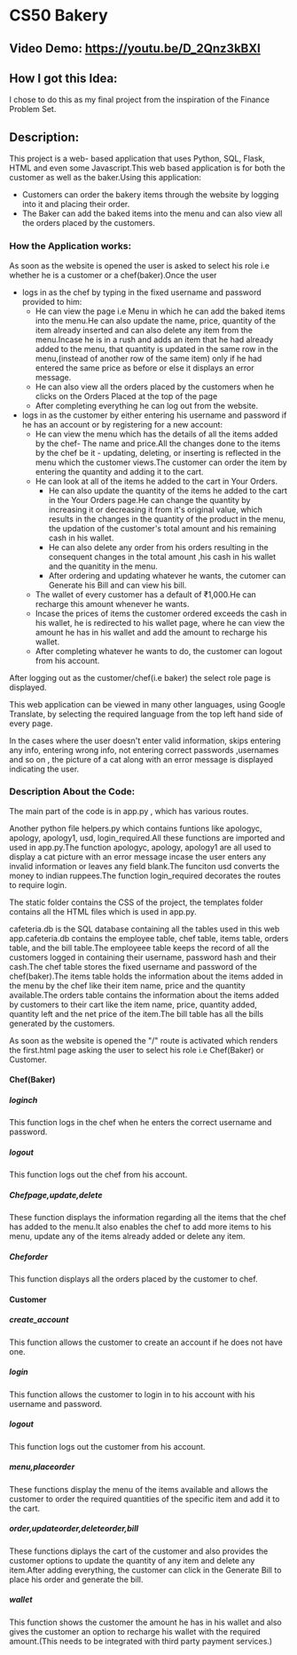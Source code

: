 # CS50 Bakery

## Video Demo:  <https://youtu.be/D_2Qnz3kBXI>

## How I got this Idea:
I chose to do this as my final project from the inspiration of the Finance Problem Set.

## Description:
This project is a web- based application that uses Python, SQL, Flask, HTML and even some Javascript.This web based application is for both the customer as well as the baker.Using this application:
- Customers can order the bakery items through the website by logging into it and placing their order.
- The Baker can add the baked items into the menu and can also view all the orders placed by the customers.

### How the Application works:
As soon as the website is opened the user is asked to select his role i.e whether he is a customer or a chef(baker).Once the user
- logs in as the chef by typing in the fixed username and password provided to him:
    - He can view the page i.e Menu in which he can add the baked items into the menu.He can also update the name, price, quantity of the item already inserted and can also delete any item from the menu.Incase he is in a rush and adds an item that he had already added to the menu, that quantity is updated in the same row in the menu,(instead of another row of the same item) only if he had entered the same price as before or else it displays an error message.
    - He can also view all the orders placed by the customers when he clicks on the Orders Placed at the top of the page
    - After completing everything he can log out from the website.
- logs in as the customer by either entering his username and password if he has an account or by registering for a new account:
    - He can view the menu which has the details of all the items added by the chef- The name and price.All the changes done to the items by the chef be it - updating, deleting, or inserting is reflected in the menu which the customer views.The customer can order the item by entering the quantity and adding it to the cart.
    - He can look at all of the items he added to the cart in Your Orders.
        - He can also update the quantity of the items he added to the cart in the Your Orders page.He can change the quantity by increasing it or decreasing it from it's original value, which results in the changes in the quantity of the product in the menu, the updation of the customer's total amount and his remaining cash in his wallet.
        - He can also delete any order from his orders resulting in the consequent changes in the total amount ,his cash in his wallet and the quanitity in the menu.
        - After ordering and updating whatever he wants, the cutomer can Generate his Bill and can view his bill.
    - The wallet of every customer has a default of ₹1,000.He can recharge this amount whenever he wants.
    - Incase the prices of items the customer ordered exceeds the cash in his wallet, he is redirected to his wallet page, where he can view the amount he has in his wallet and add the amount to recharge his wallet.
    - After completing whatever he wants to do, the customer can logout from his account.

After logging out as the customer/chef(i.e baker) the select role page is displayed.

This web application can be viewed in many other languages, using Google Translate, by selecting the required language from the top left hand side of every page.

In the cases where the user doesn't enter valid information, skips entering any info, entering wrong info, not entering correct passwords ,usernames and so on , the picture of a cat along with an error message is displayed indicating the user.

### Description About the Code:
The main part of the code is in app.py , which has various routes.

Another python file helpers.py which contains funtions like apologyc, apology, apology1, usd, login_required.All these functions are imported and used in app.py.The function apologyc, apology, apology1 are all used to display a cat picture with an error message incase the user enters any invalid information or leaves any field blank.The funciton usd converts the money to indian ruppees.The function login_required decorates the routes to require login.

The static folder contains the CSS of the project, the templates folder contains all the HTML files which is used in app.py.

cafeteria.db is the SQL database containing all the tables used in this web app.cafeteria.db contains the employee table, chef table, items table, orders table, and the bill table.The employeee table keeps the record of all the customers logged in containing their username, password hash and their cash.The chef table stores the fixed username and password of the chef(baker).The items table holds the information about the items added in the menu by the chef like their item name, price and the quantity available.The orders table contains the information about the items added by customers to their cart like the item name, price, quantity added, quantity left and the net price of the item.The bill table has all the bills generated by the customers.

As soon as the website is opened the "/" route is activated which renders the first.html page asking the user to select his role i.e Chef(Baker) or Customer.

#### Chef(Baker)
##### loginch
This function logs in the chef when he enters the correct username and password.
##### logout
This function logs out the chef from his account.
##### Chefpage,update,delete
These function displays the information regarding all the items that the chef has added to the menu.It also enables the chef to add more items to his menu, update any of the items already added or delete any item.
##### Cheforder
This function displays all the orders placed by the customer to chef.
#### Customer
##### create_account
This function allows the customer to create an account if he does not have one.
##### login
This function allows the customer to login in to his account with his username and password.
##### logout
This function logs out the customer from his account.
##### menu,placeorder
These functions display the menu of the items available and allows the customer to order the required quantities of the specific item and add it to the cart.
##### order,updateorder,deleteorder,bill
These functions diplays the cart of the customer and also provides the customer options to update the quantity of any item and delete any item.After adding everything, the customer can click in the Generate Bill to place his order and generate the bill.
##### wallet
This function shows the customer the amount he has in his wallet and also gives the customer an option to recharge his wallet with the required amount.(This needs to be integrated with third party payment services.)















